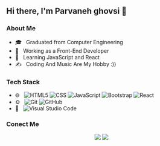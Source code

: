 <h2>Hi there, I'm Parvaneh ghovsi 👋</h2>

<h3>About Me</h3>

- 🎓 &nbsp; Graduated from Computer Engineering
- 💼 &nbsp; Working as a Front-End Developer
- 🌱 &nbsp; Learning JavaScript and React
- ✍️ &nbsp; Coding And Music Are My Hobby :))


<h3> Tech Stack</h3>

- 🌐 &nbsp;
  ![HTML5](https://img.shields.io/badge/-HTML5-333333?style=flat&logo=HTML5)
  ![CSS](https://img.shields.io/badge/-CSS-333333?style=flat&logo=CSS3&logoColor=1572B6)
  ![JavaScript](https://img.shields.io/badge/-JavaScript-333333?style=flat&logo=javascript)
  ![Bootstrap](https://img.shields.io/badge/-Bootstrap-333333?style=flat&logo=bootstrap&logoColor=563D7C)
  ![React](https://img.shields.io/badge/-React-333333?style=flat&logo=react)
- ⚙️ &nbsp;
  ![Git](https://img.shields.io/badge/-Git-333333?style=flat&logo=git)
  ![GitHub](https://img.shields.io/badge/-GitHub-333333?style=flat&logo=github)
- 🔧 &nbsp;
  ![Visual Studio Code](https://img.shields.io/badge/-Visual%20Studio%20Code-333333?style=flat&logo=visual-studio-code&logoColor=007ACC)

<h3> Conect Me </h3>

<p align="center">
  <a href="https://instagram.com/parvaneh.ghovsi/"><img src="https://img.shields.io/badge/Instagram-Parvaneh.ghovsi-red?style=flat&logo=instagram" /></a>
  <a href="https://github.com/pghovsi/"><img src="https://img.shields.io/badge/Gmail-pghovsi@gmail.com-blue?style=flat&logo=gmail" /></a>
</p>

